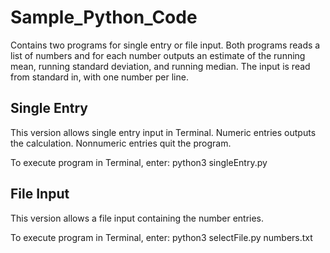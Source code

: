 # Sample_Python_Code
Contains two programs for single entry or file input. Both programs 
reads a list of numbers and for each number outputs an estimate of
the running mean, running standard deviation, and running median.
The input is read from standard in, with one number per line.

## Single Entry
This version allows single entry input in Terminal.
Numeric entries outputs the calculation.
Nonnumeric entries quit the program.

To execute program in Terminal, enter: 
  python3 singleEntry.py


## File Input
This version allows a file input containing the number entries.

To execute program in Terminal, enter: 
  python3 selectFile.py numbers.txt
